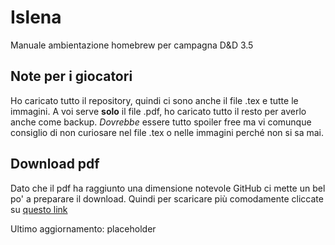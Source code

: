 # Islena
Manuale ambientazione homebrew per campagna D&amp;D 3.5

##  Note per i giocatori
Ho caricato tutto il repository, quindi ci sono anche il file .tex e tutte le immagini. 
A voi serve **solo** il file .pdf, ho caricato tutto il resto per averlo anche come backup.
_Dovrebbe_ essere tutto spoiler free ma vi comunque consiglio di non curiosare nel file .tex o nelle immagini perché non si sa mai.

## Download pdf
Dato che il pdf ha raggiunto una dimensione notevole GitHub ci mette un bel po' a preparare il download.
Quindi per scaricare più comodamente cliccate su [questo link](https://media.githubusercontent.com/media/Emipano/Islena-Ambientazione-DnD/main/Guida%20all%27ambientazione%20di%20Islena.pdf)

Ultimo aggiornamento: placeholder

